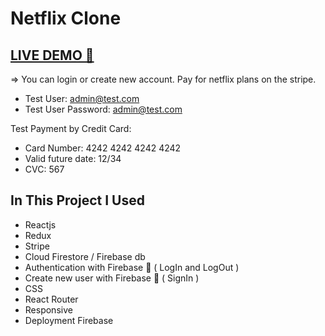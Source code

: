 # Netflix Clone


## <a href="https://netflix-clone-f1081.web.app/" target="_blank">LIVE DEMO 🔴</a>

=> You can login or create new account. Pay for netflix plans on the stripe.
- Test User: admin@test.com
- Test User Password: admin@test.com

Test Payment by Credit Card:
- Card Number: 4242 4242 4242 4242
- Valid future date: 12/34
- CVC: 567

## In This Project I Used

- Reactjs
- Redux
- Stripe
- Cloud Firestore / Firebase db
- Authentication with Firebase 🔑 ( LogIn and LogOut )
- Create new user with Firebase 🔑 ( SignIn )
- CSS
- React Router
- Responsive
- Deployment Firebase 
